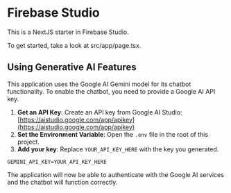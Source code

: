 # Firebase Studio

This is a NextJS starter in Firebase Studio.

To get started, take a look at src/app/page.tsx.

## Using Generative AI Features

This application uses the Google AI Gemini model for its chatbot functionality. To enable the chatbot, you need to provide a Google AI API key.

1.  **Get an API Key**: Create an API key from Google AI Studio: [https://aistudio.google.com/app/apikey](https://aistudio.google.com/app/apikey)
2.  **Set the Environment Variable**: Open the `.env` file in the root of this project.
3.  **Add your key**: Replace `YOUR_API_KEY_HERE` with the key you generated.

```.env
GEMINI_API_KEY=YOUR_API_KEY_HERE
```

The application will now be able to authenticate with the Google AI services and the chatbot will function correctly.
